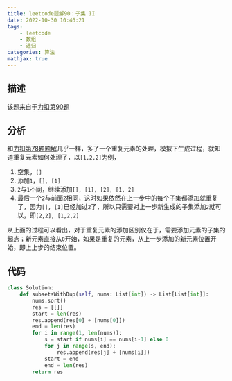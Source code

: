 ```yaml
---
title: leetcode题解90：子集 II
date: 2022-10-30 10:46:21
tags:
    - leetcode
    - 数组
    - 递归
categories: 算法
mathjax: true
---
```


## 描述

该题来自于[力扣第90题](https://leetcode.cn/problems/subsets-ii/)

## 分析

和[力扣第78题题解](TODO)几乎一样，多了一个重复元素的处理，模拟下生成过程，就知道重复元素如何处理了，以`[1,2,2]`为例，
1. 空集，`[]`
2. 添加`1`，`[], [1]`
3. `2`与`1`不同，继续添加`[], [1], [2], [1, 2]`
4. 最后一个`2`与前面`2`相同，这时如果依然在上一步中的每个子集都添加就重复了，因为`[], [1]`已经加过`2`了，所以只需要对上一步新生成的子集添加`2`就可以，即`[2,2], [1,2,2]`

从上面的过程可以看出，对于重复元素的添加区别仅在于，需要添加元素的子集的起点；新元素直接从`0`开始，如果是重复的元素，从上一步添加的新元素位置开始，即上上步的结束位置。

## 代码

```python
class Solution:
    def subsetsWithDup(self, nums: List[int]) -> List[List[int]]:
        nums.sort()
        res = [[]]
        start = len(res)
        res.append(res[0] + [nums[0]])
        end = len(res)
        for i in range(1, len(nums)):
            s = start if nums[i] == nums[i-1] else 0
            for j in range(s, end):
                res.append(res[j] + [nums[i]])
            start = end
            end = len(res)
        return res
```